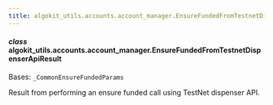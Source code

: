 ```yaml
---
title: algokit_utils.accounts.account_manager.EnsureFundedFromTestnetDispenserApiResult
---
```

#### *class* algokit_utils.accounts.account_manager.EnsureFundedFromTestnetDispenserApiResult

Bases: `_CommonEnsureFundedParams`

Result from performing an ensure funded call using TestNet dispenser API.